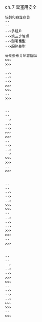 
ch. 7 雲運用安全

```
培訓和意識宣貫
--
--
-->多租戶
-->第三方管理
-->部署模型
-->服務模型

常見雲應用部署陷阱
>>>
>>>
--
-->
-->
-->
>>>
>>>
--
>>>

```

```

--
--
-->
-->
-->
>>>
>>>
--
-->
-->
-->
>>>
>>>
--
>>>

```


```

--
--
-->
-->
-->
>>>
>>>
--
-->
-->
-->
>>>
>>>
--
>>>

```


```

--
--
-->
-->
-->
>>>
>>>
--
-->
-->
-->
>>>
>>>
--
>>>

```
